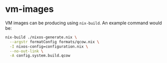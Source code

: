 # vm-images

VM images can be producing using `nix-build`. An example command would be:

```sh
nix-build ./nixos-generate.nix \
  --argstr formatConfig formats/qcow.nix \
  -I nixos-config=configuration.nix \
  --no-out-link \
  -A config.system.build.qcow
```
